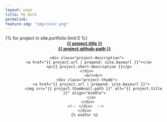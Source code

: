```yaml
---
layout: page
title: My Work
permalink: 
feature-img: "img/color.png"
---
```


<div class="work">
    {% for project in site.portfolio limit:5 %}
    <div class="project" style="text-align:center;">
<!--		 <div class="boxed" style="text-align:center;"> -->
    <a href="{{ project.url | prepend: site.baseurl }}"><strong>{{ project.title }}</strong></a>
			<div class="github-path">
        <a href="{{ project.github-path }}"><strong>{{ project.github-path }}</strong></a>
      </div>
			
      <div class="project-description">
        <a href="{{ project.url | prepend: site.baseurl }}"></a>
        <p>{{ project.short-description }}</p>
      </div>
			<br><br>
      <div class="project-thumb">
          <a href="{{ project.url | prepend: site.baseurl }}">
            <img src="{{ project.thumbnail-path }}" alt="{{ project.title }}" align="middle">
          </a>
       </div>
     <!-- </div>  -->
    </div>
    {% endfor %}
  </div>
